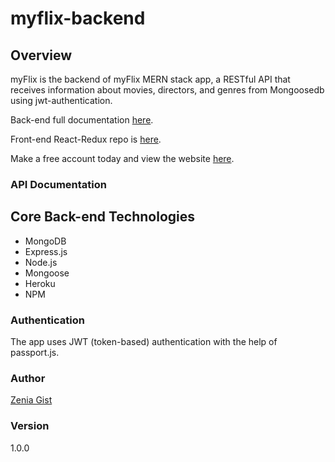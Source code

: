 # myflix-backend

## Overview

myFlix is the backend of myFlix MERN stack app, a RESTful API that  receives information about movies, directors, and genres from Mongoosedb using jwt-authentication. 

Back-end full documentation [here](https://my-flix-zag.herokuapp.com/documentation.html).

Front-end React-Redux repo is [here](https://github.com/zeniagist/myflix-client).

Make a free account today and view the website [here](https://my-fight-flix.netlify.app/).

### API Documentation

## Core Back-end Technologies

- MongoDB
- Express.js
- Node.js
- Mongoose
- Heroku
- NPM

### Authentication

The app uses JWT (token-based) authentication with the help of passport.js.

### Author

[Zenia Gist](https://zeniagist.com/)

### Version

1.0.0
